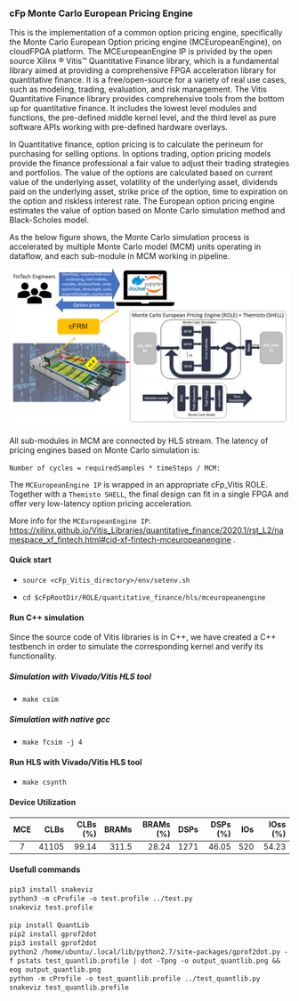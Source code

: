 ### cFp Monte Carlo European Pricing Engine

This is the implementation of a common option pricing engine, specifically the Monte Carlo European Option pricing engine (MCEuropeanEngine), on cloudFPGA platform. 
The MCEuropeanEngine IP is privided by the open source Xilinx ® Vitis™ Quantitative Finance library, which is a fundamental library aimed at providing a comprehensive FPGA acceleration library for quantitative finance. 
It is a free/open-source for a variety of real use cases, such as modeling, trading, evaluation, and risk management.
The Vitis Quantitative Finance library provides comprehensive tools from the bottom up for quantitative finance. 
It includes the lowest level modules and functions, the pre-defined middle kernel level, and the third level as pure software APIs working with pre-defined hardware overlays.

In Quantitative finance, option pricing is to calculate the perineum for purchasing for selling options. 
In options trading, option pricing models provide the finance professional a fair value to adjust their trading strategies and portfolios. 
The value of the options are calculated based on current value of the underlying asset, volatility of the underlying asset, dividends paid on the underlying asset, strike price of the option, time to expiration on the option and riskless interest rate.
The European option pricing engine estimates the value of option based on Monte Carlo simulation method and Black-Scholes model.

As the below figure shows, the Monte Carlo simulation process is accelerated by multiple Monte Carlo model (MCM) units operating in dataflow, and each sub-module in MCM working in pipeline.

![Oveview of Vitis Quantitative Finance MCEuropeanEngine workflow](../../../../doc/cFp_Vitis_mce.png)

All sub-modules in MCM are connected by HLS stream. The latency of pricing engines based on Monte Carlo simulation is:

`Number of cycles = requiredSamples * timeSteps / MCM:`

The `MCEuropeanEngine IP` is wrapped in an appropriate cFp_Vitis ROLE. Together with a `Themisto SHELL`, the final design can fit in a single FPGA and offer very low-latency option pricing acceleration.

More info for the `MCEuropeanEngine IP`: https://xilinx.github.io/Vitis_Libraries/quantitative_finance/2020.1/rst_L2/namespace_xf_fintech.html#cid-xf-fintech-mceuropeanengine .


#### Quick start

* `source <cFp_Vitis_directory>/env/setenv.sh`

* `cd $cFpRootDir/ROLE/quantitative_finance/hls/mceuropeanengine`

#### Run C++ simulation 

Since the source code of Vitis libraries is in C++, we have created a C++ testbench in order to simulate the corresponding kernel and verify its functionality.

##### Simulation with Vivado/Vitis HLS tool

* `make csim`

##### Simulation with native gcc

* `make fcsim -j 4`

#### Run HLS with Vivado/Vitis HLS tool

* `make csynth`



#### Device Utilization

| MCE    | CLBs     | CLBs (%) | BRAMs | BRAMs (%) | DSPs  | DSPs (%) | IOs | IOss (%) |
|:------:|---------:|---------:|------:|----------:|------:|---------:|----:|---------:|
| 7      | 41105    | 99.14    | 311.5 | 28.24     | 1271  | 46.05    | 520 | 54.23    |


#### Usefull commands

```
pip3 install snakeviz
python3 -m cProfile -o test.profile ../test.py
snakeviz test.profile

pip install QuantLib
pip2 install gprof2dot
pip3 install gprof2dot
python2 /home/ubuntu/.local/lib/python2.7/site-packages/gprof2dot.py -f pstats test_quantlib.profile | dot -Tpng -o output_quantlib.png && eog output_quantlib.png
python -m cProfile -o test_quantlib.profile ../test_quantlib.py
snakeviz test_quantlib.profile
```